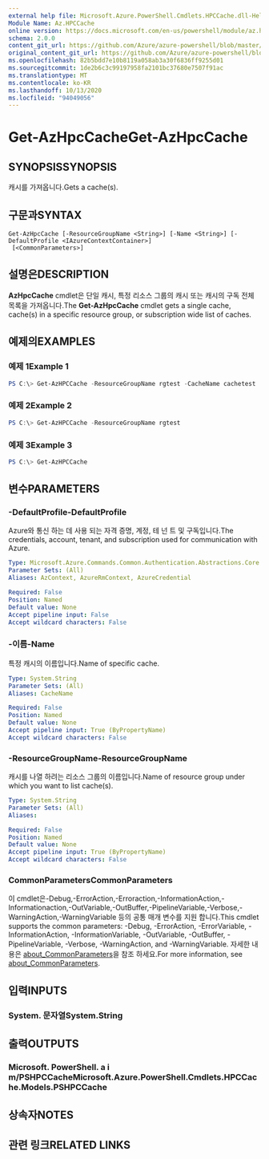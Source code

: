 ```yaml
---
external help file: Microsoft.Azure.PowerShell.Cmdlets.HPCCache.dll-Help.xml
Module Name: Az.HPCCache
online version: https://docs.microsoft.com/en-us/powershell/module/az.hpccache/get-azhpccache
schema: 2.0.0
content_git_url: https://github.com/Azure/azure-powershell/blob/master/src/HPCCache/HPCCache/help/Get-AzHpcCache.md
original_content_git_url: https://github.com/Azure/azure-powershell/blob/master/src/HPCCache/HPCCache/help/Get-AzHpcCache.md
ms.openlocfilehash: 82b5bdd7e10b8119a058ab3a30f6836ff9255d01
ms.sourcegitcommit: 1de2b6c3c99197958fa2101bc37680e7507f91ac
ms.translationtype: MT
ms.contentlocale: ko-KR
ms.lasthandoff: 10/13/2020
ms.locfileid: "94049056"
---
```

# <span data-ttu-id="f252b-101">Get-AzHpcCache</span><span class="sxs-lookup"><span data-stu-id="f252b-101">Get-AzHpcCache</span></span>

## <span data-ttu-id="f252b-102">SYNOPSIS</span><span class="sxs-lookup"><span data-stu-id="f252b-102">SYNOPSIS</span></span>
<span data-ttu-id="f252b-103">캐시를 가져옵니다.</span><span class="sxs-lookup"><span data-stu-id="f252b-103">Gets a cache(s).</span></span>

## <span data-ttu-id="f252b-104">구문과</span><span class="sxs-lookup"><span data-stu-id="f252b-104">SYNTAX</span></span>

```
Get-AzHpcCache [-ResourceGroupName <String>] [-Name <String>] [-DefaultProfile <IAzureContextContainer>]
 [<CommonParameters>]
```

## <span data-ttu-id="f252b-105">설명은</span><span class="sxs-lookup"><span data-stu-id="f252b-105">DESCRIPTION</span></span>
<span data-ttu-id="f252b-106">**AzHpcCache** cmdlet은 단일 캐시, 특정 리소스 그룹의 캐시 또는 캐시의 구독 전체 목록을 가져옵니다.</span><span class="sxs-lookup"><span data-stu-id="f252b-106">The **Get-AzHpcCache** cmdlet gets a single cache, cache(s) in a specific resource group, or subscription wide list of caches.</span></span>

## <span data-ttu-id="f252b-107">예제의</span><span class="sxs-lookup"><span data-stu-id="f252b-107">EXAMPLES</span></span>

### <span data-ttu-id="f252b-108">예제 1</span><span class="sxs-lookup"><span data-stu-id="f252b-108">Example 1</span></span>
```powershell
PS C:\> Get-AzHPCCache -ResourceGroupName rgtest -CacheName cachetest
```

### <span data-ttu-id="f252b-109">예제 2</span><span class="sxs-lookup"><span data-stu-id="f252b-109">Example 2</span></span>
```powershell
PS C:\> Get-AzHPCCache -ResourceGroupName rgtest
```

### <span data-ttu-id="f252b-110">예제 3</span><span class="sxs-lookup"><span data-stu-id="f252b-110">Example 3</span></span>
```powershell
PS C:\> Get-AzHPCCache
```

## <span data-ttu-id="f252b-111">변수</span><span class="sxs-lookup"><span data-stu-id="f252b-111">PARAMETERS</span></span>

### <span data-ttu-id="f252b-112">-DefaultProfile</span><span class="sxs-lookup"><span data-stu-id="f252b-112">-DefaultProfile</span></span>
<span data-ttu-id="f252b-113">Azure와 통신 하는 데 사용 되는 자격 증명, 계정, 테 넌 트 및 구독입니다.</span><span class="sxs-lookup"><span data-stu-id="f252b-113">The credentials, account, tenant, and subscription used for communication with Azure.</span></span>

```yaml
Type: Microsoft.Azure.Commands.Common.Authentication.Abstractions.Core.IAzureContextContainer
Parameter Sets: (All)
Aliases: AzContext, AzureRmContext, AzureCredential

Required: False
Position: Named
Default value: None
Accept pipeline input: False
Accept wildcard characters: False
```

### <span data-ttu-id="f252b-114">-이름</span><span class="sxs-lookup"><span data-stu-id="f252b-114">-Name</span></span>
<span data-ttu-id="f252b-115">특정 캐시의 이름입니다.</span><span class="sxs-lookup"><span data-stu-id="f252b-115">Name of specific cache.</span></span>

```yaml
Type: System.String
Parameter Sets: (All)
Aliases: CacheName

Required: False
Position: Named
Default value: None
Accept pipeline input: True (ByPropertyName)
Accept wildcard characters: False
```

### <span data-ttu-id="f252b-116">-ResourceGroupName</span><span class="sxs-lookup"><span data-stu-id="f252b-116">-ResourceGroupName</span></span>
<span data-ttu-id="f252b-117">캐시를 나열 하려는 리소스 그룹의 이름입니다.</span><span class="sxs-lookup"><span data-stu-id="f252b-117">Name of resource group under which you want to list cache(s).</span></span>

```yaml
Type: System.String
Parameter Sets: (All)
Aliases:

Required: False
Position: Named
Default value: None
Accept pipeline input: True (ByPropertyName)
Accept wildcard characters: False
```

### <span data-ttu-id="f252b-118">CommonParameters</span><span class="sxs-lookup"><span data-stu-id="f252b-118">CommonParameters</span></span>
<span data-ttu-id="f252b-119">이 cmdlet은-Debug,-ErrorAction,-Erroraction,-InformationAction,-Informationaction,-OutVariable,-OutBuffer,-PipelineVariable,-Verbose,-WarningAction,-WarningVariable 등의 공통 매개 변수를 지원 합니다.</span><span class="sxs-lookup"><span data-stu-id="f252b-119">This cmdlet supports the common parameters: -Debug, -ErrorAction, -ErrorVariable, -InformationAction, -InformationVariable, -OutVariable, -OutBuffer, -PipelineVariable, -Verbose, -WarningAction, and -WarningVariable.</span></span> <span data-ttu-id="f252b-120">자세한 내용은 [about_CommonParameters](http://go.microsoft.com/fwlink/?LinkID=113216)을 참조 하세요.</span><span class="sxs-lookup"><span data-stu-id="f252b-120">For more information, see [about_CommonParameters](http://go.microsoft.com/fwlink/?LinkID=113216).</span></span>

## <span data-ttu-id="f252b-121">입력</span><span class="sxs-lookup"><span data-stu-id="f252b-121">INPUTS</span></span>

### <span data-ttu-id="f252b-122">System. 문자열</span><span class="sxs-lookup"><span data-stu-id="f252b-122">System.String</span></span>

## <span data-ttu-id="f252b-123">출력</span><span class="sxs-lookup"><span data-stu-id="f252b-123">OUTPUTS</span></span>

### <span data-ttu-id="f252b-124">Microsoft. PowerShell. a i m/PSHPCCache</span><span class="sxs-lookup"><span data-stu-id="f252b-124">Microsoft.Azure.PowerShell.Cmdlets.HPCCache.Models.PSHPCCache</span></span>

## <span data-ttu-id="f252b-125">상속자</span><span class="sxs-lookup"><span data-stu-id="f252b-125">NOTES</span></span>

## <span data-ttu-id="f252b-126">관련 링크</span><span class="sxs-lookup"><span data-stu-id="f252b-126">RELATED LINKS</span></span>
